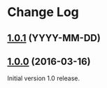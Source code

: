 # Change Log

## [1.0.1](https://github.com/deltaDNA/android-smartads-sdk/releases/tag/1.0.1) (YYYY-MM-DD)

## [1.0.0](https://github.com/deltaDNA/android-smartads-sdk/releases/tag/1.0.0) (2016-03-16)
Initial version 1.0 release.
